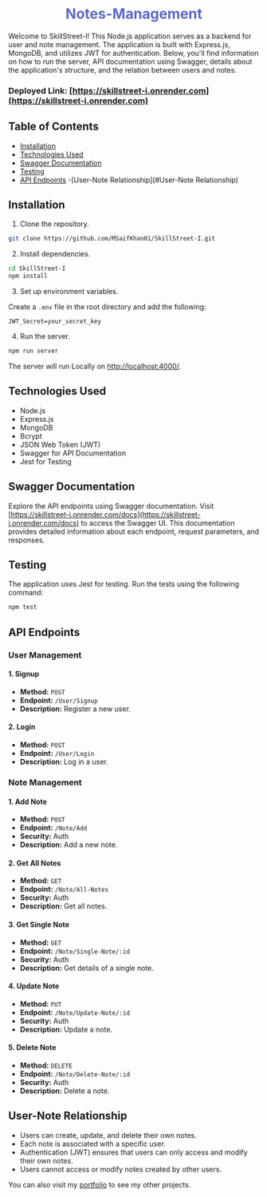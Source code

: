 <h1 align="center"><span style="color: #5C6AC4;">Notes-Management</span></h1>


Welcome to SkillStreet-I! This Node.js application serves as a backend for user and note management. The application is built with Express.js, MongoDB, and utilizes JWT for authentication. Below, you'll find information on how to run the server, API documentation using Swagger, details about the application's structure, and the relation between users and notes.

###  **Deployed Link:** [https://skillstreet-i.onrender.com](https://skillstreet-i.onrender.com)

## Table of Contents

- [Installation](#Installation)
- [Technologies Used](#Technologies-Used)
- [Swagger Documentation](#Swagger-Documentation)
- [Testing](#Testing)
- [API Endpoints](#Endpoints)
-[User-Note Relationship](#User-Note Relationship)

## Installation

1. Clone the repository.

```bash
git clone https://github.com/MSaifKhan01/SkillStreet-I.git
```

2. Install dependencies.

```bash
cd SkillStreet-I
npm install
```

3. Set up environment variables.

Create a `.env` file in the root directory and add the following:

```env
JWT_Secret=your_secret_key
```

4. Run the server.

```bash
npm run server
```

The server will run Locally on [http://localhost:4000/](http://localhost:4000/).

## Technologies Used

- Node.js
- Express.js
- MongoDB
- Bcrypt
- JSON Web Token (JWT)
- Swagger for API Documentation
- Jest for Testing

## Swagger Documentation

Explore the API endpoints using Swagger documentation. Visit [https://skillstreet-i.onrender.com/docs](https://skillstreet-i.onrender.com/docs) to access the Swagger UI. This documentation provides detailed information about each endpoint, request parameters, and responses.

## Testing

The application uses Jest for testing. Run the tests using the following command:

```bash
npm test
```

## API Endpoints

### User Management

#### 1. Signup

- **Method:** `POST`
- **Endpoint:** `/User/Signup`
- **Description:** Register a new user.

#### 2. Login

- **Method:** `POST`
- **Endpoint:** `/User/Login`
- **Description:** Log in a user.

### Note Management

#### 1. Add Note

- **Method:** `POST`
- **Endpoint:** `/Note/Add`
- **Security:** Auth
- **Description:** Add a new note.

#### 2. Get All Notes

- **Method:** `GET`
- **Endpoint:** `/Note/All-Notes`
- **Security:** Auth
- **Description:** Get all notes.

#### 3. Get Single Note

- **Method:** `GET`
- **Endpoint:** `/Note/Single-Note/:id`
- **Security:** Auth
- **Description:** Get details of a single note.

#### 4. Update Note

- **Method:** `PUT`
- **Endpoint:** `/Note/Update-Note/:id`
- **Security:** Auth
- **Description:** Update a note.

#### 5. Delete Note

- **Method:** `DELETE`
- **Endpoint:** `/Note/Delete-Note/:id`
- **Security:** Auth
- **Description:** Delete a note.

## User-Note Relationship

- Users can create, update, and delete their own notes.
- Each note is associated with a specific user.
- Authentication (JWT) ensures that users can only access and modify their own notes.
- Users cannot access or modify notes created by other users.



You can also visit my [portfolio](https://msaifkhan01.github.io/) to see my other projects.